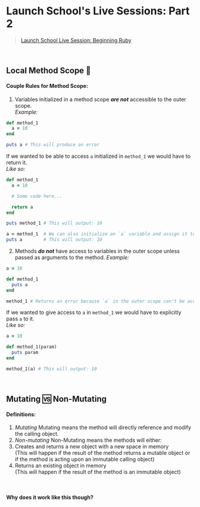 # Launch School's Live Sessions: Part 2
> [Launch School Live Session: Beginning Ruby](https://launchschool.medium.com/live-session-beginning-ruby-part-2-f87d821ce926)

<br>

## Local Method Scope 🔎
#### Couple Rules for Method Scope:
1. Variables initialized in a method scope **_are not_** accessible to the outer scope.</br>
_Example:_
```ruby
def method_1
  a = 10
end 

puts a # This will produce an error
```
If we wanted to be able to access `a` initialized in `method_1` we would have to return it.</br>
_Like so:_
```ruby
def method_1
  a = 10 

  # Some code here...

  return a 
end 

puts method_1 # This will output: 10

a = method_1  # We can also initialize an `a` variable and assign it to what the method return
puts a        # This will output: 10
```
2. Methods **_do not_** have access to variables in the outer scope unless passed as arguments to the method.
_Example:_
```ruby
a = 10

def method_1
  puts a
end 

method_1 # Returns an error because `a` in the outer scope can't be accessed from inside `method_1`
```
If we wanted to give access to `a` in `method_1` we would have to explicitly pass `a` to it.</br>
_Like so:_
```ruby
a = 10

def method_1(param)
  puts param
end 

method_1(a) # This will output: 10
```
<br>

## Mutating 🆚 Non-Mutating
#### Definitions:
1. _Mutating_
  Mutating means the method will directly reference and modify the calling object.
2. _Non-mutating_
  Non-Mutating means the methods will either:
  1. Creates and returns a new object with a new space in memory </br>
  (This will happen if the result of the method returns a mutable object or if the method is acting upon an immutable calling object)
  2. Returns an existing object in memory </br>
  (This will happen if the result of the method is an immutable object)
<br>

#### Why does it work like this though?



